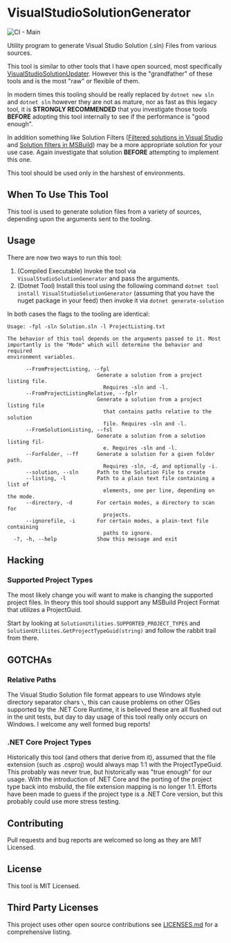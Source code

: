 # VisualStudioSolutionGenerator
![CI - Main](https://github.com/aolszowka/VisualStudioSolutionGenerator/workflows/CI/badge.svg?branch=main)

Utility program to generate Visual Studio Solution (.sln) Files from various sources.

This tool is similar to other tools that I have open sourced, most specifically [VisualStudioSolutionUpdater](https://github.com/aolszowka/VisualStudioSolutionUpdater). However this is the "grandfather" of these tools and is the most "raw" or flexible of them.

In modern times this tooling should be really replaced by `dotnet new sln` and `dotnet sln` however they are not as mature,  nor as fast as this legacy tool, it is **STRONGLY RECOMMENDED** that you investigate those tools **BEFORE** adopting this tool internally to see if the performance is "good enough".

In addition something like Solution Filters ([Filtered solutions in Visual Studio](https://docs.microsoft.com/en-us/visualstudio/ide/filtered-solutions?view=vs-2019) and [Solution filters in MSBuild](https://docs.microsoft.com/en-us/visualstudio/msbuild/solution-filters?view=vs-2019)) may be a more appropriate solution for your use case. Again investigate that solution **BEFORE** attempting to implement this one.

This tool should be used only in the harshest of environments.

## When To Use This Tool
This tool is used to generate solution files from a variety of sources, depending upon the arguments sent to the tooling.

## Usage
There are now two ways to run this tool:

1. (Compiled Executable) Invoke the tool via `VisualStudioSolutionGenerator` and pass the arguments.
2. (Dotnet Tool) Install this tool using the following command `dotnet tool install VisualStudioSolutionGenerator` (assuming that you have the nuget package in your feed) then invoke it via `dotnet generate-solution`

In both cases the flags to the tooling are identical:

```text
Usage: -fpl -sln Solution.sln -l ProjectListing.txt

The behavior of this tool depends on the arguments passed to it. Most
importantly is the "Mode" which will determine the behavior and required
environment variables.

      --FromProjectListing, --fpl
                             Generate a solution from a project listing file.
                               Requires -sln and -l.
      --FromProjectListingRelative, --fplr
                             Generate a solution from a project listing file
                               that contains paths relative to the solution
                               file. Requires -sln and -l.
      --FromSolutionListing, --fsl
                             Generate a solution from a solution listing fil-
                               e. Requires -sln and -l.
      --ForFolder, --ff      Generate a solution for a given folder path.
                               Requires -sln, -d, and optionally -i.
      --solution, --sln      Path to the Solution File to create
      --listing, -l          Path to a plain text file containing a list of
                               elements, one per line, depending on the mode.
      --directory, -d        For certain modes, a directory to scan for
                               projects.
      --ignorefile, -i       For certain modes, a plain-text file containing
                               paths to ignore.
  -?, -h, --help             Show this message and exit
```

## Hacking
### Supported Project Types
The most likely change you will want to make is changing the supported project files. In theory this tool should support any MSBuild Project Format that utilizes a ProjectGuid.

Start by looking at `SolutionUtilities.SUPPORTED_PROJECT_TYPES` and `SolutionUtiliites.GetProjectTypeGuid(string)` and follow the rabbit trail from there.

## GOTCHAs
### Relative Paths
The Visual Studio Solution file format appears to use Windows style directory separator chars `\`, this can cause problems on other OSes supported by the .NET Core Runtime, it is believed these are all flushed out in the unit tests, but day to day usage of this tool really only occurs on Windows. I welcome any well formed bug reports!

### .NET Core Project Types
Historically this tool (and others that derive from it), assumed that the file extension (such as .csproj) would always map 1:1 with the ProjectTypeGuid. This probably was never true, but historically was "true enough" for our usage. With the introduction of .NET Core and the porting of the project type back into msbuild, the file extension mapping is no longer 1:1. Efforts have been made to guess if the project type is a .NET Core version, but this probably could use more stress testing.

## Contributing
Pull requests and bug reports are welcomed so long as they are MIT Licensed.

## License
This tool is MIT Licensed.

## Third Party Licenses
This project uses other open source contributions see [LICENSES.md](LICENSES.md) for a comprehensive listing.
